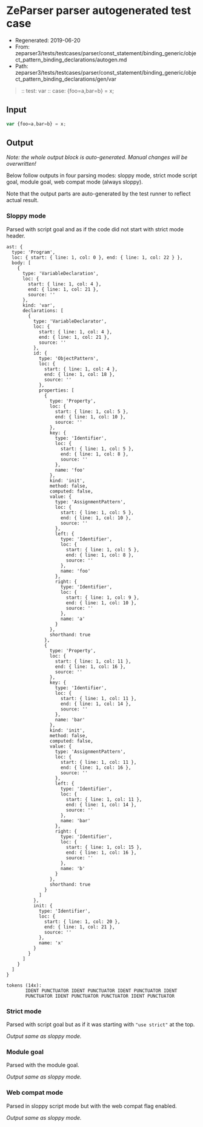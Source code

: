 # ZeParser parser autogenerated test case

- Regenerated: 2019-06-20
- From: zeparser3/tests/testcases/parser/const_statement/binding_generic/object_pattern_binding_declarations/autogen.md
- Path: zeparser3/tests/testcases/parser/const_statement/binding_generic/object_pattern_binding_declarations/gen/var

> :: test: var
> :: case: {foo=a,bar=b} = x;

## Input


`````js
var {foo=a,bar=b} = x;
`````

## Output

_Note: the whole output block is auto-generated. Manual changes will be overwritten!_

Below follow outputs in four parsing modes: sloppy mode, strict mode script goal, module goal, web compat mode (always sloppy).

Note that the output parts are auto-generated by the test runner to reflect actual result.

### Sloppy mode

Parsed with script goal and as if the code did not start with strict mode header.

`````
ast: {
  type: 'Program',
  loc: { start: { line: 1, col: 0 }, end: { line: 1, col: 22 } },
  body: [
    {
      type: 'VariableDeclaration',
      loc: {
        start: { line: 1, col: 4 },
        end: { line: 1, col: 21 },
        source: ''
      },
      kind: 'var',
      declarations: [
        {
          type: 'VariableDeclarator',
          loc: {
            start: { line: 1, col: 4 },
            end: { line: 1, col: 21 },
            source: ''
          },
          id: {
            type: 'ObjectPattern',
            loc: {
              start: { line: 1, col: 4 },
              end: { line: 1, col: 18 },
              source: ''
            },
            properties: [
              {
                type: 'Property',
                loc: {
                  start: { line: 1, col: 5 },
                  end: { line: 1, col: 10 },
                  source: ''
                },
                key: {
                  type: 'Identifier',
                  loc: {
                    start: { line: 1, col: 5 },
                    end: { line: 1, col: 8 },
                    source: ''
                  },
                  name: 'foo'
                },
                kind: 'init',
                method: false,
                computed: false,
                value: {
                  type: 'AssignmentPattern',
                  loc: {
                    start: { line: 1, col: 5 },
                    end: { line: 1, col: 10 },
                    source: ''
                  },
                  left: {
                    type: 'Identifier',
                    loc: {
                      start: { line: 1, col: 5 },
                      end: { line: 1, col: 8 },
                      source: ''
                    },
                    name: 'foo'
                  },
                  right: {
                    type: 'Identifier',
                    loc: {
                      start: { line: 1, col: 9 },
                      end: { line: 1, col: 10 },
                      source: ''
                    },
                    name: 'a'
                  }
                },
                shorthand: true
              },
              {
                type: 'Property',
                loc: {
                  start: { line: 1, col: 11 },
                  end: { line: 1, col: 16 },
                  source: ''
                },
                key: {
                  type: 'Identifier',
                  loc: {
                    start: { line: 1, col: 11 },
                    end: { line: 1, col: 14 },
                    source: ''
                  },
                  name: 'bar'
                },
                kind: 'init',
                method: false,
                computed: false,
                value: {
                  type: 'AssignmentPattern',
                  loc: {
                    start: { line: 1, col: 11 },
                    end: { line: 1, col: 16 },
                    source: ''
                  },
                  left: {
                    type: 'Identifier',
                    loc: {
                      start: { line: 1, col: 11 },
                      end: { line: 1, col: 14 },
                      source: ''
                    },
                    name: 'bar'
                  },
                  right: {
                    type: 'Identifier',
                    loc: {
                      start: { line: 1, col: 15 },
                      end: { line: 1, col: 16 },
                      source: ''
                    },
                    name: 'b'
                  }
                },
                shorthand: true
              }
            ]
          },
          init: {
            type: 'Identifier',
            loc: {
              start: { line: 1, col: 20 },
              end: { line: 1, col: 21 },
              source: ''
            },
            name: 'x'
          }
        }
      ]
    }
  ]
}

tokens (14x):
       IDENT PUNCTUATOR IDENT PUNCTUATOR IDENT PUNCTUATOR IDENT
       PUNCTUATOR IDENT PUNCTUATOR PUNCTUATOR IDENT PUNCTUATOR
`````

### Strict mode

Parsed with script goal but as if it was starting with `"use strict"` at the top.

_Output same as sloppy mode._

### Module goal

Parsed with the module goal.

_Output same as sloppy mode._

### Web compat mode

Parsed in sloppy script mode but with the web compat flag enabled.

_Output same as sloppy mode._
